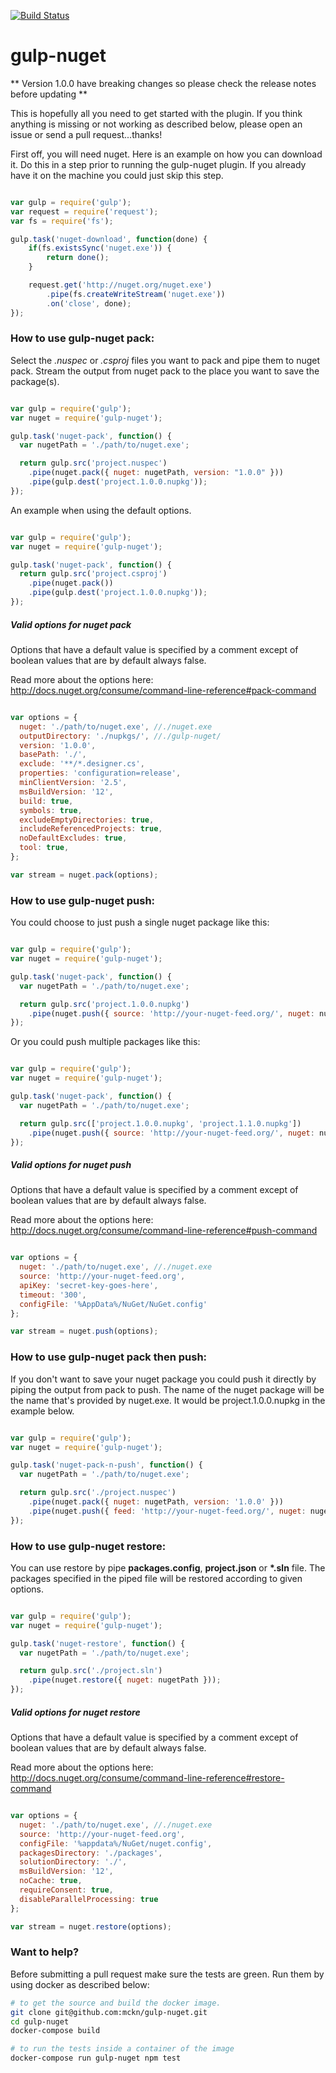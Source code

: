 [![Build Status](https://travis-ci.org/mckn/gulp-nuget.svg?branch=master)](https://travis-ci.org/mckn/gulp-nuget)

gulp-nuget
==========

** Version 1.0.0 have breaking changes so please check the release notes before updating **

This is hopefully all you need to get started with the plugin. If you think anything is missing or not working as described below, please open an issue or send a pull request...thanks!

First off, you will need nuget. Here is an example on how you can download it. Do this in a step prior to running the gulp-nuget plugin. If you already have it on the machine you could just skip this step.

```javascript

var gulp = require('gulp');
var request = require('request');
var fs = require('fs');

gulp.task('nuget-download', function(done) {
    if(fs.existsSync('nuget.exe')) {
        return done();
    }

    request.get('http://nuget.org/nuget.exe')
        .pipe(fs.createWriteStream('nuget.exe'))
        .on('close', done);
});

```

### How to use gulp-nuget pack:

Select the *.nuspec* or *.csproj* files you want to pack and pipe them to nuget pack. Stream the output from nuget pack to the place you want to save the package(s).

```javascript

var gulp = require('gulp');
var nuget = require('gulp-nuget');

gulp.task('nuget-pack', function() {
  var nugetPath = './path/to/nuget.exe';

  return gulp.src('project.nuspec')
    .pipe(nuget.pack({ nuget: nugetPath, version: "1.0.0" }))
    .pipe(gulp.dest('project.1.0.0.nupkg'));
});

```
An example when using the default options.

```javascript

var gulp = require('gulp');
var nuget = require('gulp-nuget');

gulp.task('nuget-pack', function() {
  return gulp.src('project.csproj')
    .pipe(nuget.pack())
    .pipe(gulp.dest('project.1.0.0.nupkg'));
});

```

##### Valid options for nuget pack
Options that have a default value is specified by a comment except of boolean values that are by default always false.

Read more about the options here:
http://docs.nuget.org/consume/command-line-reference#pack-command

```javascript

var options = {
  nuget: './path/to/nuget.exe', //./nuget.exe
  outputDirectory: './nupkgs/', //./gulp-nuget/
  version: '1.0.0',
  basePath: './',
  exclude: '**/*.designer.cs',
  properties: 'configuration=release',
  minClientVersion: '2.5',
  msBuildVersion: '12',
  build: true,
  symbols: true,
  excludeEmptyDirectories: true,
  includeReferencedProjects: true,
  noDefaultExcludes: true,
  tool: true,
};

var stream = nuget.pack(options);

```

### How to use gulp-nuget push:

You could choose to just push a single nuget package like this:

```javascript

var gulp = require('gulp');
var nuget = require('gulp-nuget');

gulp.task('nuget-pack', function() {
  var nugetPath = './path/to/nuget.exe';

  return gulp.src('project.1.0.0.nupkg')
    .pipe(nuget.push({ source: 'http://your-nuget-feed.org/', nuget: nugetPath, apiKey: 'secret-key-goes-here' }));
});

```

Or you could push multiple packages like this:

```javascript

var gulp = require('gulp');
var nuget = require('gulp-nuget');

gulp.task('nuget-pack', function() {
  var nugetPath = './path/to/nuget.exe';

  return gulp.src(['project.1.0.0.nupkg', 'project.1.1.0.nupkg'])
    .pipe(nuget.push({ source: 'http://your-nuget-feed.org/', nuget: nugetPath, apiKey: 'secret-key-goes-here' }));
});

```

##### Valid options for nuget push
Options that have a default value is specified by a comment except of boolean values that are by default always false.

Read more about the options here:
http://docs.nuget.org/consume/command-line-reference#push-command

```javascript

var options = {
  nuget: './path/to/nuget.exe', //./nuget.exe
  source: 'http://your-nuget-feed.org',
  apiKey: 'secret-key-goes-here',
  timeout: '300',
  configFile: '%AppData%/NuGet/NuGet.config'
};

var stream = nuget.push(options);

```

### How to use gulp-nuget pack then push:

If you don't want to save your nuget package you could push it directly by piping the output from pack to push. The name of the nuget package will be the name that's provided by nuget.exe. It would be project.1.0.0.nupkg in the example below.

```javascript

var gulp = require('gulp');
var nuget = require('gulp-nuget');

gulp.task('nuget-pack-n-push', function() {
  var nugetPath = './path/to/nuget.exe';

  return gulp.src('./project.nuspec')
    .pipe(nuget.pack({ nuget: nugetPath, version: '1.0.0' }))
    .pipe(nuget.push({ feed: 'http://your-nuget-feed.org/', nuget: nugetPath, apiKey: 'secret-key-goes-here' }));
});

```

### How to use gulp-nuget restore:

You can use restore by pipe **packages.config**, **project.json** or **\*.sln** file. The packages specified in the piped file will be restored according to given options.

```javascript

var gulp = require('gulp');
var nuget = require('gulp-nuget');

gulp.task('nuget-restore', function() {
  var nugetPath = './path/to/nuget.exe';

  return gulp.src('./project.sln')
    .pipe(nuget.restore({ nuget: nugetPath }));
});

```

##### Valid options for nuget restore
Options that have a default value is specified by a comment except of boolean values that are by default always false.

Read more about the options here:
http://docs.nuget.org/consume/command-line-reference#restore-command

```javascript

var options = {
  nuget: './path/to/nuget.exe', //./nuget.exe
  source: 'http://your-nuget-feed.org',
  configFile: '%appdata%/NuGet/nuget.config',
  packagesDirectory: './packages',
  solutionDirectory: './',
  msBuildVersion: '12',
  noCache: true,
  requireConsent: true,
  disableParallelProcessing: true
};

var stream = nuget.restore(options);

```

### Want to help?

Before submitting a pull request make sure the tests are green. Run them by using docker as described below:

```bash
# to get the source and build the docker image.
git clone git@github.com:mckn/gulp-nuget.git
cd gulp-nuget
docker-compose build

# to run the tests inside a container of the image
docker-compose run gulp-nuget npm test
```
